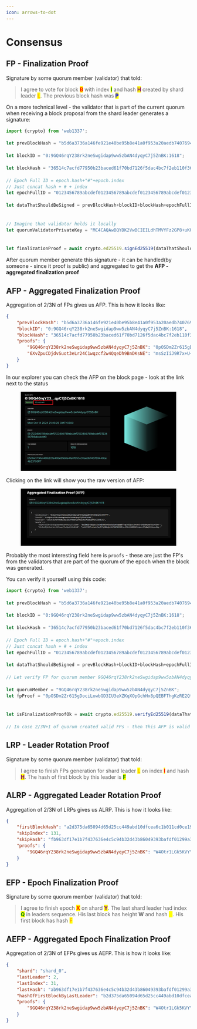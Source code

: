 ```yaml
---
icon: arrows-to-dot
---
```


# Consensus

## FP - Finalization Proof

Signature by some quorum member (validator) that told:

> I agree to vote for block <mark style="color:red;">**B**</mark> with index <mark style="color:green;">**I**</mark> and hash <mark style="color:purple;">**H**</mark> created by shard leader <mark style="color:orange;">**L**</mark>. The previous block hash was <mark style="color:blue;">**P**</mark>

On a more technical level - the validator that is part of the current quorum when receiving a block proposal from the shard leader generates a signature:

```javascript
import {crypto} from 'web1337';

let prevBlockHash = "b5d6a3736a146fe921e40be95b8e41a0f953a20aedb740769440be4b53795ff7";

let blockID = "0:9GQ46rqY238rk2neSwgidap9ww5zbAN4dyqyC7j5ZnBK:1618";

let blockHash = "36514c7acfd77950b23baced61f70bd7126f5dac4bc7f2eb110f364123901c42";

// Epoch Full ID = epoch.hash+"#"+epoch.index
// Just concat hash + # + index
let epochFullID = "0123456789abcdef0123456789abcdef0123456789abcdef0123456789abcdef#0";

let dataThatShouldBeSigned = prevBlockHash+blockID+blockHash+epochFullID;


// Imagine that validator holds it locally
let quorumValidatorPrivateKey = "MC4CAQAwBQYDK2VwBCIEILdhTMVYFz2GP8+uKUA+1FnZTEdN8eHFzbb8400cpEU9";


let finalizationProof = await crypto.ed25519.signEd25519(dataThatShouldBeSigned,quorumValidatorPrivateKey);
```

After quorum member generate this signature - it can be handled(by someone - since it proof is public) and aggregated to get the **AFP - aggregated finalization proof**

## AFP - Aggregated Finalization Proof

Aggregation of 2/3N of FPs gives us AFP. This is how it looks like:

```json
{
    "prevBlockHash": "b5d6a3736a146fe921e40be95b8e41a0f953a20aedb740769440be4b53795ff7",
    "blockID": "0:9GQ46rqY238rk2neSwgidap9ww5zbAN4dyqyC7j5ZnBK:1618",
    "blockHash": "36514c7acfd77950b23baced61f70bd7126f5dac4bc7f2eb110f364123901c42",
    "proofs": {
        "9GQ46rqY238rk2neSwgidap9ww5zbAN4dyqyC7j5ZnBK": "0pOSDm2Zr615gDociLowbGD3IU3eXZKqXOpGchHx8pQEBFThgKzRE2Qt+jTw4ikKJruVCMlDHjwaFOJuufJSAA==",
        "6XvZpuCDjdvSuot3eLr24C1wqzcf2w4QqeDh9BnDKsNE": "msSzIiJ9R7x+U+aLUYWyJVF2ylB8qQmel0U7XHPSRXlRZtc+AJVGctXiDZ89K54xpWL+E9TqDmj9H2Cqvz+MAg=="
    }
}
```

In our explorer you can check the AFP on the block page - look at the link next to the status

<figure><img src="../../.gitbook/assets/image (11).png" alt=""><figcaption></figcaption></figure>

Clicking on the link will show you the raw version of AFP:

<figure><img src="../../.gitbook/assets/image (1) (1) (1) (1) (1) (1) (1) (1).png" alt=""><figcaption></figcaption></figure>

Probably the most interesting field here is `proofs` - these are just the FP's from the validators that are part of the quorum of the epoch when the block was generated.

You can verify it yourself using this code:

```javascript
import {crypto} from 'web1337';

let prevBlockHash = "b5d6a3736a146fe921e40be95b8e41a0f953a20aedb740769440be4b53795ff7";

let blockID = "0:9GQ46rqY238rk2neSwgidap9ww5zbAN4dyqyC7j5ZnBK:1618";

let blockHash = "36514c7acfd77950b23baced61f70bd7126f5dac4bc7f2eb110f364123901c42";

// Epoch Full ID = epoch.hash+"#"+epoch.index
// Just concat hash + # + index
let epochFullID = "0123456789abcdef0123456789abcdef0123456789abcdef0123456789abcdef#0";

let dataThatShouldBeSigned = prevBlockHash+blockID+blockHash+epochFullID;

// Let verify FP for quorum member 9GQ46rqY238rk2neSwgidap9ww5zbAN4dyqyC7j5ZnBK

let quorumMember = "9GQ46rqY238rk2neSwgidap9ww5zbAN4dyqyC7j5ZnBK";
let fpProof = "0pOSDm2Zr615gDociLowbGD3IU3eXZKqXOpGchHx8pQEBFThgKzRE2Qt+jTw4ikKJruVCMlDHjwaFOJuufJSAA==";


let isFinalizationProofOk = await crypto.ed25519.verifyEd25519(dataThatShouldBeSigned,fpProof, quorumMember);

// In case 2/3N+1 of quorum created valid FPs - then this AFP is valid
```

## LRP - Leader Rotation Proof

Signature by some quorum member (validator) that told:

> I agree to finish FPs generation for shard leader <mark style="color:orange;">**L**</mark> on index <mark style="color:red;">**I**</mark> and hash <mark style="color:purple;">**H**</mark>. The hash of first block by this leader is <mark style="color:green;">**F**</mark>

## ALRP - Aggregated Leader Rotation Proof

Aggregation of 2/3N of LRPs gives us ALRP. This is how it looks like:

```json
{
    "firstBlockHash": "a2d375da65094d65d25cc449abd10dfcea6c1b011cd0ce190379ca09b82b842b",
    "skipIndex": 131,
    "skipHash": "fb963df17e1b7f437636e4c5c94b32d43b86049393bafdf01299a304511c59eb",
    "proofs": {
        "9GQ46rqY238rk2neSwgidap9ww5zbAN4dyqyC7j5ZnBK": "W4Otr1LGk5KVYYBp+10hi3n2l+iVyNc+BgLYh3Yi4JEGiBG+MlozqSk4RjWu638ccAkeaebk6IhgmNKu8R9zAw=="
    }
}
```

## EFP - Epoch Finalization Proof

Signature by some quorum member (validator) that told:

> I agree to finish epoch <mark style="color:red;">**X**</mark> on shard <mark style="color:purple;">**Y**</mark>. The last shard leader had index <mark style="color:green;">**Q**</mark> in leaders sequence. His last block has height **W** and hash <mark style="color:yellow;">**H**</mark>. His first block has hash <mark style="color:orange;">**F**</mark>

## AEFP - Aggregated Epoch Finalization Proof

Aggregation of 2/3N of EFPs gives us AEFP. This is how it looks like:

```json
{
    "shard": "shard_0",
    "lastLeader": 2,
    "lastIndex": 31,
    "lastHash": "ab963df17e1b7f437636e4c5c94b32d43b86049393bafdf01299a304511c59eb",
    "hashOfFirstBlockByLastLeader": "b2d375da65094d65d25cc449abd10dfcea6c1b011cd0ce190379ca09b82b842b",
    "proofs": {
        "9GQ46rqY238rk2neSwgidap9ww5zbAN4dyqyC7j5ZnBK": "W4Otr1LGk5KVYYBp+10hi3n2l+iVyNc+BgLYh3Yi4JEGiBG+MlozqSk4RjWu638ccAkeaebk6IhgmNKu8R9zAw=="
    }
}
```
